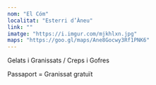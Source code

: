 ```yaml
---
nom: "El Cóm"
localitat: "Esterri d’Àneu"
link: ""
imatge: "https://i.imgur.com/mjkhlxn.jpg"
maps: "https://goo.gl/maps/Ane8Gocwy3Rf1PNK6"
---
```


Gelats i Granissats / Creps i Gofres

Passaport = Granissat gratuït
